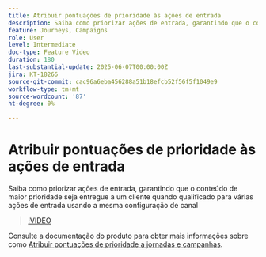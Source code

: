 ```yaml
---
title: Atribuir pontuações de prioridade às ações de entrada
description: Saiba como priorizar ações de entrada, garantindo que o conteúdo de maior prioridade seja entregue a um cliente quando qualificado para várias ações de entrada usando a mesma configuração de canal
feature: Journeys, Campaigns
role: User
level: Intermediate
doc-type: Feature Video
duration: 180
last-substantial-update: 2025-06-07T00:00:00Z
jira: KT-18266
source-git-commit: cac96a6eba456288a51b18efcb52f56f5f1049e9
workflow-type: tm+mt
source-wordcount: '87'
ht-degree: 0%

---
```



# Atribuir pontuações de prioridade às ações de entrada

Saiba como priorizar ações de entrada, garantindo que o conteúdo de maior prioridade seja entregue a um cliente quando qualificado para várias ações de entrada usando a mesma configuração de canal

>[!VIDEO](https://video.tv.adobe.com/v/3435529/?learn=on&enablevpops)

Consulte a documentação do produto para obter mais informações sobre como [Atribuir pontuações de prioridade a jornadas e campanhas](https://experienceleague.adobe.com/en/docs/journey-optimizer/using/conflict-prioritization/priority-scores).
